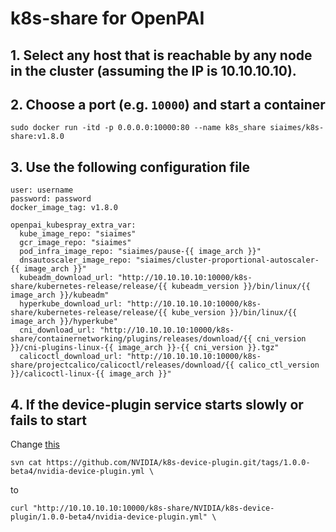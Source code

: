 # k8s-share for OpenPAI

## 1. Select any host that is reachable by any node in the cluster (assuming the IP is 10.10.10.10).

## 2. Choose a port (e.g. `10000`) and start a container

```
sudo docker run -itd -p 0.0.0.0:10000:80 --name k8s_share siaimes/k8s-share:v1.8.0
```

## 3. Use the following configuration file

```
user: username
password: password
docker_image_tag: v1.8.0

openpai_kubespray_extra_var:
  kube_image_repo: "siaimes"
  gcr_image_repo: "siaimes"
  pod_infra_image_repo: "siaimes/pause-{{ image_arch }}"
  dnsautoscaler_image_repo: "siaimes/cluster-proportional-autoscaler-{{ image_arch }}"
  kubeadm_download_url: "http://10.10.10.10:10000/k8s-share/kubernetes-release/release/{{ kubeadm_version }}/bin/linux/{{ image_arch }}/kubeadm"
  hyperkube_download_url: "http://10.10.10.10:10000/k8s-share/kubernetes-release/release/{{ kube_version }}/bin/linux/{{ image_arch }}/hyperkube"
  cni_download_url: "http://10.10.10.10:10000/k8s-share/containernetworking/plugins/releases/download/{{ cni_version }}/cni-plugins-linux-{{ image_arch }}-{{ cni_version }}.tgz"
  calicoctl_download_url: "http://10.10.10.10:10000/k8s-share/projectcalico/calicoctl/releases/download/{{ calico_ctl_version }}/calicoctl-linux-{{ image_arch }}"
```

## 4. If the device-plugin service starts slowly or fails to start

Change [this](https://github.com/microsoft/pai/blob/529db900c351c7922c3c6c81c4798f4f1bd000e1/src/device-plugin/deploy/start.sh.template#L32)
```
svn cat https://github.com/NVIDIA/k8s-device-plugin.git/tags/1.0.0-beta4/nvidia-device-plugin.yml \
```

to 

```
curl "http://10.10.10.10:10000/k8s-share/NVIDIA/k8s-device-plugin/1.0.0-beta4/nvidia-device-plugin.yml" \
```
